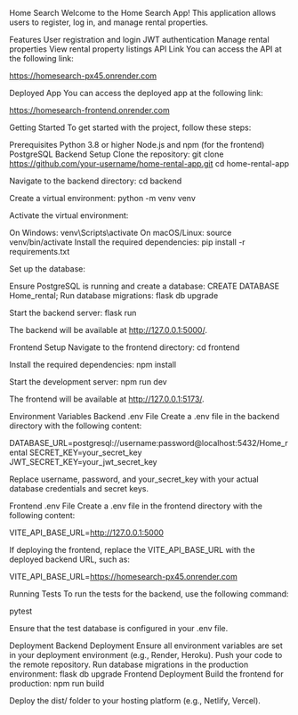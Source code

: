 Home Search
Welcome to the Home Search App! This application allows users to register, log in, and manage rental properties.

Features
User registration and login
JWT authentication
Manage rental properties
View rental property listings
API Link
You can access the API at the following link:

https://homesearch-px45.onrender.com

Deployed App
You can access the deployed app at the following link:

https://homesearch-frontend.onrender.com

Getting Started
To get started with the project, follow these steps:

Prerequisites
Python 3.8 or higher
Node.js and npm (for the frontend)
PostgreSQL
Backend Setup
Clone the repository: git clone https://github.com/your-username/home-rental-app.git cd home-rental-app

Navigate to the backend directory: cd backend

Create a virtual environment: python -m venv venv

Activate the virtual environment:

On Windows: venv\Scripts\activate
On macOS/Linux: source venv/bin/activate
Install the required dependencies: pip install -r requirements.txt

Set up the database:

Ensure PostgreSQL is running and create a database: CREATE DATABASE Home_rental;
Run database migrations: flask db upgrade

Start the backend server: flask run

The backend will be available at http://127.0.0.1:5000/.

Frontend Setup
Navigate to the frontend directory: cd frontend

Install the required dependencies: npm install

Start the development server: npm run dev

The frontend will be available at http://127.0.0.1:5173/.

Environment Variables
Backend .env File
Create a .env file in the backend directory with the following content:

DATABASE_URL=postgresql://username:password@localhost:5432/Home_rental
SECRET_KEY=your_secret_key
JWT_SECRET_KEY=your_jwt_secret_key

Replace username, password, and your_secret_key with your actual database credentials and secret keys.

Frontend .env File
Create a .env file in the frontend directory with the following content:

VITE_API_BASE_URL=http://127.0.0.1:5000

If deploying the frontend, replace the VITE_API_BASE_URL with the deployed backend URL, such as:

VITE_API_BASE_URL=https://homesearch-px45.onrender.com

Running Tests
To run the tests for the backend, use the following command:

pytest

Ensure that the test database is configured in your .env file.

Deployment
Backend Deployment
Ensure all environment variables are set in your deployment environment (e.g., Render, Heroku).
Push your code to the remote repository.
Run database migrations in the production environment:
flask db upgrade
Frontend Deployment
Build the frontend for production:
npm run build

Deploy the dist/ folder to your hosting platform (e.g., Netlify, Vercel).
